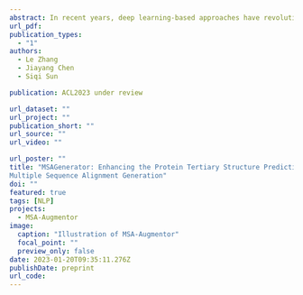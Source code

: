 ```yaml
---
abstract: In recent years, deep learning-based approaches have revolutionized protein folding research, and AlphaFold2 (AF2)  excels in performance and atomic-level accuracy, attracting a growing amount of attention to the domain. Since co-evolution is a vital factor in predicting protein structure, AF2's prediction quality is heavily influenced by the number of sequences (depth) of multiple sequence alignment (MSA), which involves extensively searching a vast protein database for similar protein sequences. It should be noted, however, that not all protein sequences have rich homologous families, so the AF2's results may degenerate on such queries and, in some cases, even fail to yield meaningful results. Based on a protein-specific attention mechanism and large-scale MSAs, we propose a novel generative language model, MSA-Augmentor, that can generate meaningful protein sequences not found in databases yet useful for providing co-evolutionary information. As a result, these shallow MSA will be enhanced with sequences generated by pre-trained MSA-Augmentor to allow more accurate structural property predictions. The experiments on CASP14 show that the model is capable of generating de novo sequences that retain co-evolutionary knowledge with inferior MSAs and improving the quality of protein structure prediction simultaneously.
url_pdf: 
publication_types:
  - "1"
authors:
  - Le Zhang
  - Jiayang Chen
  - Siqi Sun

publication: ACL2023 under review

url_dataset: ""
url_project: ""
publication_short: ""
url_source: ""
url_video: ""

url_poster: ""
title: "MSAGenerator: Enhancing the Protein Tertiary Structure Prediction by
Multiple Sequence Alignment Generation"
doi: ""
featured: true
tags: [NLP]
projects:
  - MSA-Augmentor
image:
  caption: "Illustration of MSA-Augmentor"
  focal_point: ""
  preview_only: false
date: 2023-01-20T09:35:11.276Z
publishDate: preprint
url_code: 
---
```






